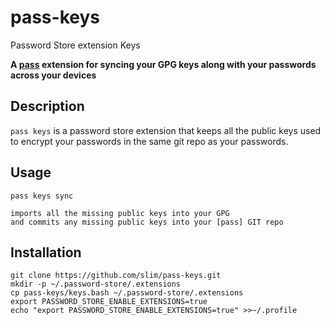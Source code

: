 # pass-keys

Password Store extension Keys

**A [pass] extension for syncing your GPG keys along with your passwords across your devices**

## Description

`pass keys` is a password store extension that keeps all the public keys used to encrypt your passwords in the same git repo as your passwords. 

## Usage
```
pass keys sync

imports all the missing public keys into your GPG 
and commits any missing public keys into your [pass] GIT repo
```

## Installation
```
git clone https://github.com/slim/pass-keys.git
mkdir -p ~/.password-store/.extensions
cp pass-keys/keys.bash ~/.password-store/.extensions
export PASSWORD_STORE_ENABLE_EXTENSIONS=true
echo "export PASSWORD_STORE_ENABLE_EXTENSIONS=true" >>~/.profile
```

[pass]: https://www.passwordstore.org/

